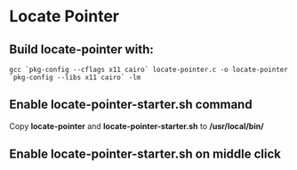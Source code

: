 # Locate Pointer

## Build locate-pointer with:
```
gcc `pkg-config --cflags x11 cairo` locate-pointer.c -o locate-pointer `pkg-config --libs x11 cairo` -lm
```

## Enable locate-pointer-starter.sh command
Copy **locate-pointer** and **locate-pointer-starter.sh** to **/usr/local/bin/**

## Enable locate-pointer-starter.sh on middle click
